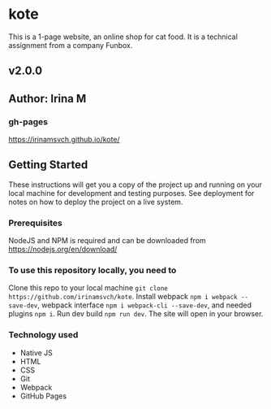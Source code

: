 # kote
This is a 1-page website, an online shop for cat food. It is a technical assignment from a company Funbox.  

## v2.0.0

## Author: Irina M

### gh-pages
https://irinamsvch.github.io/kote/

## Getting Started
These instructions will get you a copy of the project up and running on your local machine for development and testing purposes. See deployment for notes on how to deploy the project on a live system.

### Prerequisites
NodeJS and NPM is required and can be downloaded from https://nodejs.org/en/download/

### To use this repository locally, you need to
Clone this repo to your local machine `git clone https://github.com/irinamsvch/kote`.
Install webpack `npm i webpack --save-dev`, webpack interface `npm i webpack-cli --save-dev`, and needed plugins `npm i`.
Run dev build `npm run dev`.
The site will open in your browser.

### Technology used
- Native JS
- HTML
- CSS
- Git
- Webpack
- GitHub Pages
